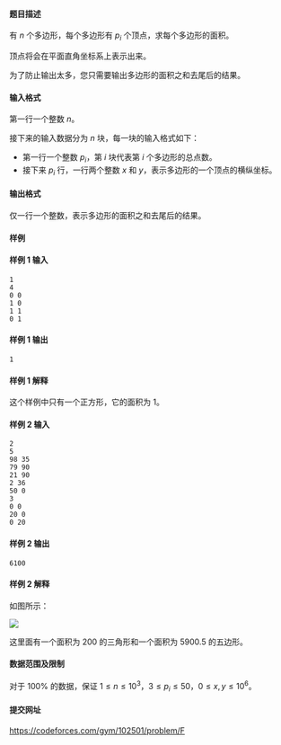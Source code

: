 #### 题目描述
有 $n$ 个多边形，每个多边形有 $p_i$ 个顶点，求每个多边形的面积。

顶点将会在平面直角坐标系上表示出来。

为了防止输出太多，您只需要输出多边形的面积之和去尾后的结果。
#### 输入格式
第一行一个整数 $n$。

接下来的输入数据分为 $n$ 块，每一块的输入格式如下：
- 第一行一个整数 $p_i$，第 $i$ 块代表第 $i$ 个多边形的总点数。
- 接下来 $p_i$ 行，一行两个整数 $x$ 和 $y$，表示多边形的一个顶点的横纵坐标。
#### 输出格式
仅一行一个整数，表示多边形的面积之和去尾后的结果。
#### 样例
#### 样例 1 输入
```
1
4
0 0
1 0
1 1
0 1
```
#### 样例 1 输出
```
1
```
#### 样例 1 解释
这个样例中只有一个正方形，它的面积为 $1$。
#### 样例 2 输入
```
2
5
98 35
79 90
21 90
2 36
50 0
3
0 0
20 0
0 20
```
#### 样例 2 输出
```
6100
```
#### 样例 2 解释
如图所示：

![](https://cdn.luogu.com.cn/upload/image_hosting/6wn2n5c6.png?x-oss-process=image/resize,m_lfit,h_170,w_225)

这里面有一个面积为 $200$ 的三角形和一个面积为 $5900.5$ 的五边形。
#### 数据范围及限制
对于 $100\%$ 的数据，保证 $1\le n\le 10^3$，$3\le p_i\le 50$，$0\le x,y\le 10^6$。
#### 提交网址
https://codeforces.com/gym/102501/problem/F
